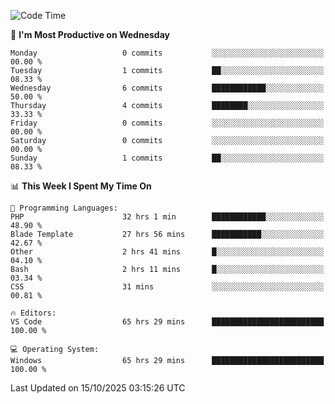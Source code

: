 <!--START_SECTION:waka-->
![Code Time](http://img.shields.io/badge/Code%20Time-6%2C135%20hrs%2032%20mins-blue)

📅 **I'm Most Productive on Wednesday** 

```text
Monday                   0 commits           ░░░░░░░░░░░░░░░░░░░░░░░░░   00.00 % 
Tuesday                  1 commits           ██░░░░░░░░░░░░░░░░░░░░░░░   08.33 % 
Wednesday                6 commits           ████████████░░░░░░░░░░░░░   50.00 % 
Thursday                 4 commits           ████████░░░░░░░░░░░░░░░░░   33.33 % 
Friday                   0 commits           ░░░░░░░░░░░░░░░░░░░░░░░░░   00.00 % 
Saturday                 0 commits           ░░░░░░░░░░░░░░░░░░░░░░░░░   00.00 % 
Sunday                   1 commits           ██░░░░░░░░░░░░░░░░░░░░░░░   08.33 % 
```


📊 **This Week I Spent My Time On** 

```text
💬 Programming Languages: 
PHP                      32 hrs 1 min        ████████████░░░░░░░░░░░░░   48.90 % 
Blade Template           27 hrs 56 mins      ███████████░░░░░░░░░░░░░░   42.67 % 
Other                    2 hrs 41 mins       █░░░░░░░░░░░░░░░░░░░░░░░░   04.10 % 
Bash                     2 hrs 11 mins       █░░░░░░░░░░░░░░░░░░░░░░░░   03.34 % 
CSS                      31 mins             ░░░░░░░░░░░░░░░░░░░░░░░░░   00.81 % 

🔥 Editors: 
VS Code                  65 hrs 29 mins      █████████████████████████   100.00 % 

💻 Operating System: 
Windows                  65 hrs 29 mins      █████████████████████████   100.00 % 
```


 Last Updated on 15/10/2025 03:15:26 UTC
<!--END_SECTION:waka-->
